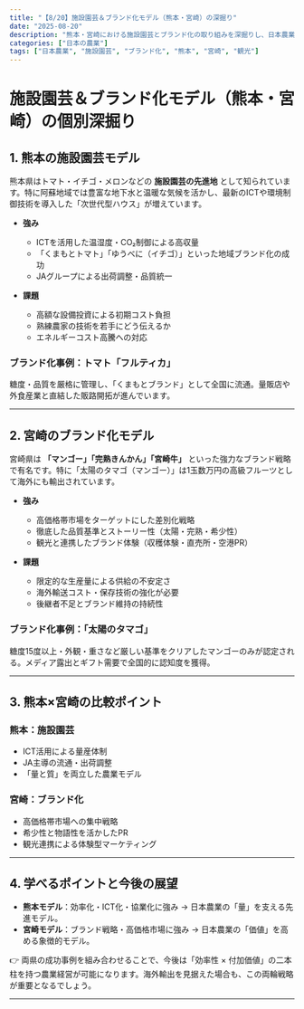 ```yaml
---
title: "【8/20】施設園芸＆ブランド化モデル（熊本・宮崎）の深掘り"
date: "2025-08-20"
description: "熊本・宮崎における施設園芸とブランド化の取り組みを深掘りし、日本農業の競争力強化のヒントを探ります。"
categories: ["日本の農業"]
tags: ["日本農業", "施設園芸", "ブランド化", "熊本", "宮崎", "観光"]
---
```


# 施設園芸＆ブランド化モデル（熊本・宮崎）の個別深掘り

## 1. 熊本の施設園芸モデル

熊本県はトマト・イチゴ・メロンなどの **施設園芸の先進地** として知られています。特に阿蘇地域では豊富な地下水と温暖な気候を活かし、最新のICTや環境制御技術を導入した「次世代型ハウス」が増えています。

- **強み**
  - ICTを活用した温湿度・CO₂制御による高収量
  - 「くまもとトマト」「ゆうべに（イチゴ）」といった地域ブランド化の成功
  - JAグループによる出荷調整・品質統一

- **課題**
  - 高額な設備投資による初期コスト負担
  - 熟練農家の技術を若手にどう伝えるか
  - エネルギーコスト高騰への対応

### ブランド化事例：トマト「フルティカ」
糖度・品質を厳格に管理し、「くまもとブランド」として全国に流通。量販店や外食産業と直結した販路開拓が進んでいます。

---

## 2. 宮崎のブランド化モデル

宮崎県は **「マンゴー」「完熟きんかん」「宮崎牛」** といった強力なブランド戦略で有名です。特に「太陽のタマゴ（マンゴー）」は1玉数万円の高級フルーツとして海外にも輸出されています。

- **強み**
  - 高価格帯市場をターゲットにした差別化戦略
  - 徹底した品質基準とストーリー性（太陽・完熟・希少性）
  - 観光と連携したブランド体験（収穫体験・直売所・空港PR）

- **課題**
  - 限定的な生産量による供給の不安定さ
  - 海外輸送コスト・保存技術の強化が必要
  - 後継者不足とブランド維持の持続性

### ブランド化事例：「太陽のタマゴ」
糖度15度以上・外観・重さなど厳しい基準をクリアしたマンゴーのみが認定される。メディア露出とギフト需要で全国的に認知度を獲得。

---

## 3. 熊本×宮崎の比較ポイント

<div class="grid grid-cols-1 md:grid-cols-2 gap-4">
  <div class="border rounded-lg p-4 shadow">
    <h3 class="font-bold">熊本：施設園芸</h3>
    <ul>
      <li>ICT活用による量産体制</li>
      <li>JA主導の流通・出荷調整</li>
      <li>「量と質」を両立した農業モデル</li>
    </ul>
  </div>
  <div class="border rounded-lg p-4 shadow">
    <h3 class="font-bold">宮崎：ブランド化</h3>
    <ul>
      <li>高価格帯市場への集中戦略</li>
      <li>希少性と物語性を活かしたPR</li>
      <li>観光連携による体験型マーケティング</li>
    </ul>
  </div>
</div>

---

## 4. 学べるポイントと今後の展望

- **熊本モデル**：効率化・ICT化・協業化に強み → 日本農業の「量」を支える先進モデル。  
- **宮崎モデル**：ブランド戦略・高価格市場に強み → 日本農業の「価値」を高める象徴的モデル。  

👉 両県の成功事例を組み合わせることで、今後は「効率性 × 付加価値」の二本柱を持つ農業経営が可能になります。海外輸出を見据えた場合も、この両輪戦略が重要となるでしょう。

---
